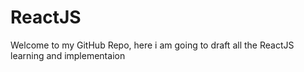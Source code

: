 # ReactJS

Welcome to my GitHub Repo, here i am going to draft all the ReactJS learning and implementaion
